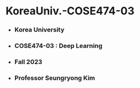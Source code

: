 # KoreaUniv.-COSE474-03

- ### Korea University
- ### COSE474-03 : Deep Learning
- ### Fall 2023
- ### Professor Seungryong Kim
